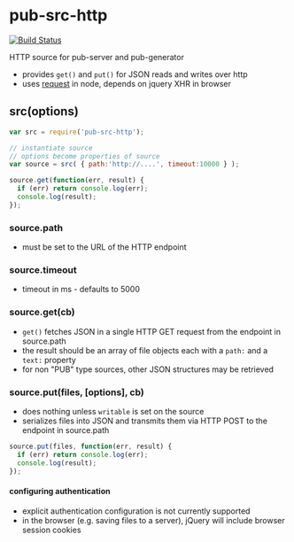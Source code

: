 # pub-src-http
[![Build Status](https://api.travis-ci.org/jldec/pub-src-http.svg?branch=master)](https://travis-ci.org/jldec/pub-src-http)

HTTP source for pub-server and pub-generator

* provides `get()` and `put()` for JSON reads and writes over http
* uses [request](https://github.com/mikeal/request) in node, depends on jquery XHR in browser

## src(options)

```javascript
var src = require('pub-src-http');

// instantiate source
// options become properties of source
var source = src( { path:'http://....', timeout:10000 } );

source.get(function(err, result) {
  if (err) return console.log(err);
  console.log(result);
});

```
### source.path
- must be set to the URL of the HTTP endpoint

### source.timeout
- timeout in ms - defaults to 5000

### source.get(cb)
- `get()` fetches JSON in a single HTTP GET request from the endpoint in source.path
- the result should be an array of file objects each with a `path:` and a `text:` property
- for non "PUB" type sources, other JSON structures may be retrieved

### source.put(files, [options], cb)
- does nothing unless `writable` is set on the source
- serializes files into JSON and transmits them via HTTP POST to the endpoint in source.path

```javascript
source.put(files, function(err, result) {
  if (err) return console.log(err);
  console.log(result);
});
```

#### configuring authentication
- explicit authentication configuration is not currently supported
- in the browser (e.g. saving files to a server), jQuery will include browser session cookies
